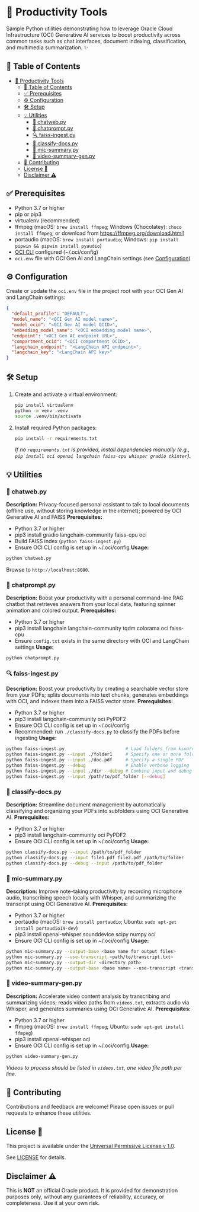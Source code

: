 # 🚀 Productivity Tools

Sample Python utilities demonstrating how to leverage Oracle Cloud Infrastructure (OCI) Generative AI services to boost productivity across common tasks such as chat interfaces, document indexing, classification, and multimedia summarization. ✨

## 📑 Table of Contents

- [🚀 Productivity Tools](#-productivity-tools)
  - [📑 Table of Contents](#-table-of-contents)
  - [✅ Prerequisites](#-prerequisites)
  - [⚙️ Configuration](#️-configuration)
  - [🛠️ Setup](#️-setup)
  - [💡 Utilities](#-utilities)
    - [💬 chatweb.py](#-chatwebpy)
    - [💬 chatprompt.py](#-chatpromptpy)
    - [🔍 faiss-ingest.py](#-faiss-ingestpy)
    - [📂 classify-docs.py](#-classify-docspy)
    - [🎤 mic-summary.py](#-mic-summarypy)
    - [🎥 video-summary-gen.py](#-video-summary-genpy)
  - [🤝 Contributing](#-contributing)
  - [License 📜](#license-)
  - [Disclaimer ⚠️](#disclaimer-️)

## ✅ Prerequisites

- Python 3.7 or higher
- pip or pip3
- virtualenv (recommended)
- ffmpeg (macOS: `brew install ffmpeg`; Windows (Chocolatey): `choco install ffmpeg`; or download from https://ffmpeg.org/download.html)
- portaudio (macOS: `brew install portaudio`; Windows: `pip install pipwin && pipwin install pyaudio`)
- [OCI CLI](https://docs.oracle.com/en-us/iaas/Content/API/SDKDocs/cliinstall.htm) configured (~/.oci/config)
- `oci.env` file with OCI Gen AI and LangChain settings (see [Configuration](#configuration))

## ⚙️ Configuration

Create or update the `oci.env` file in the project root with your OCI Gen AI and LangChain settings:

```json
{
  "default_profile": "DEFAULT",
  "model_name": "<OCI Gen AI model name>",
  "model_ocid": "<OCI Gen AI model OCID>",
  "embedding_model_name": "<OCI embedding model name>",
  "endpoint": "<OCI Gen AI endpoint URL>",
  "compartment_ocid": "<OCI compartment OCID>",
  "langchain_endpoint": "<LangChain API endpoint>",
  "langchain_key": "<LangChain API key>"
}
```

## 🛠️ Setup

1. Create and activate a virtual environment:

   ```bash
   pip install virtualenv
   python -m venv .venv
   source .venv/bin/activate
   ```

2. Install required Python packages:

   ```bash
   pip install -r requirements.txt
   ```

   _If no `requirements.txt` is provided, install dependencies manually (e.g., `pip install oci openai langchain faiss-cpu whisper gradio tkinter`)._

## 💡 Utilities

### 💬 chatweb.py
**Description:** Privacy-focused personal assistant to talk to local documents (offline use, without storing knowledge in the internet); powered by OCI Generative AI and FAISS
**Prerequisites:**
- Python 3.7 or higher
- pip3 install gradio langchain-community faiss-cpu oci
- Build FAISS index (`python faiss-ingest.py`)
- Ensure OCI CLI config is set up in ~/.oci/config
**Usage:**
```bash
python chatweb.py
```
Browse to `http://localhost:8080`.

### 💬 chatprompt.py
**Description:** Boost your productivity with a personal command-line RAG chatbot that retrieves answers from your local data, featuring spinner animation and colored output.
**Prerequisites:**
- Python 3.7 or higher
- pip3 install langchain langchain-community tqdm colorama oci faiss-cpu
- Ensure `config.txt` exists in the same directory with OCI and LangChain settings
**Usage:**
```bash
python chatprompt.py
```

### 🔍 faiss-ingest.py
**Description:** Boost your productivity by creating a searchable vector store from your PDFs; splits documents into text chunks, generates embeddings with OCI, and indexes them into a FAISS vector store.
**Prerequisites:**
- Python 3.7 or higher
- pip3 install langchain-community oci PyPDF2
- Ensure OCI CLI config is set up in ~/.oci/config
- Recommended: run `./classify-docs.py` to classify the PDFs before ingesting
**Usage:**
```bash
python faiss-ingest.py                       # Load folders from ksources.txt
python faiss-ingest.py --input ./folder1     # Specify one or more folders or files
python faiss-ingest.py --input ./doc.pdf     # Specify a single PDF
python faiss-ingest.py --debug               # Enable verbose logging
python faiss-ingest.py --input ./dir --debug # Combine input and debug options
python faiss-ingest.py --input /path/to/pdf_folder [--debug]
```

### 📂 classify-docs.py
**Description:** Streamline document management by automatically classifying and organizing your PDFs into subfolders using OCI Generative AI.
**Prerequisites:**
- Python 3.7 or higher
- pip3 install langchain-community oci PyPDF2
- Ensure OCI CLI config is set up in ~/.oci/config
**Usage:**
```bash
python classify-docs.py --input /path/to/pdf_folder                    # classify all PDFs in a folder
python classify-docs.py --input file1.pdf file2.pdf /path/to/folder     # classify multiple PDFs or folders
python classify-docs.py --debug --input /path/to/pdf_folder             # enable debug logging
```

### 🎤 mic-summary.py
**Description:** Improve note-taking productivity by recording microphone audio, transcribing speech locally with Whisper, and summarizing the transcript using OCI Generative AI.
**Prerequisites:**
- Python 3.7 or higher
- portaudio (macOS: `brew install portaudio`; Ubuntu: `sudo apt-get install portaudio19-dev`)
- pip3 install openai-whisper sounddevice scipy numpy oci
- Ensure OCI CLI config is set up in ~/.oci/config
**Usage:**
```bash
python mic-summary.py --output-base <base name for output files>
python mic-summary.py --use-transcript <path/to/transcript.txt>
python mic-summary.py --output-dir <directory path>
python mic-summary.py --output-base <base name> --use-transcript <transcript.txt> --output-dir <directory>
```

### 🎥 video-summary-gen.py
**Description:** Accelerate video content analysis by transcribing and summarizing videos; reads video paths from `videos.txt`, extracts audio via Whisper, and generates summaries using OCI Generative AI.
**Prerequisites:**
- Python 3.7 or higher
- ffmpeg (macOS: `brew install ffmpeg`; Ubuntu: `sudo apt-get install ffmpeg`)
- pip3 install openai-whisper oci
- Ensure OCI CLI config is set up in ~/.oci/config
**Usage:**
```bash
python video-summary-gen.py
```
*Videos to process should be listed in `videos.txt`, one video file path per line.*

## 🤝 Contributing

Contributions and feedback are welcome! Please open issues or pull requests to enhance these utilities.

## License 📜

This project is available under the [Universal Permissive License v 1.0](https://oss.oracle.com/licenses/upl).

See [LICENSE](LICENSE.txt) for details.

## Disclaimer ⚠️

This is **NOT** an official Oracle product. It is provided for demonstration purposes only, without any guarantees of reliability, accuracy, or completeness. Use it at your own risk.